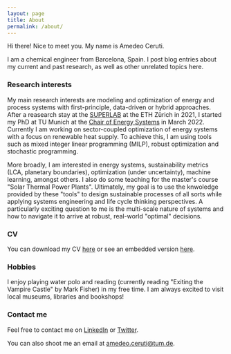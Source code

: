 ```yaml
---
layout: page
title: About
permalink: /about/
---
```


Hi there! Nice to meet you. My name is Amedeo Ceruti. 

I am a chemical engineer from Barcelona, Spain. I post blog entries about my current and past research, as well as other unrelated topics here.

### Research interests

My main research interests are modeling and optimization of energy and process systems with first-principle, data-driven or hybrid approaches. After a reasearch stay at the [SUPERLAB](https://superlab.ethz.ch/) at the ETH Zürich in 2021, I started my PhD at TU Munich at the [Chair of Energy Systems](https://www.epe.ed.tum.de/en/es/homepage/) in March 2022. Currently I am working on sector-coupled optimization of energy systems with a focus on renewable heat supply. To achieve this, I am using tools such as mixed integer linear programming (MILP), robust optimization and stochastic programming.

More broadly, I am interested in energy systems, sustainability metrics (LCA, planetary boundaries), optimization (under uncertainty), machine learning, amongst others. I also do some teaching for the master's course "Solar Thermal Power Plants". Ultimately, my goal is to use the knwoledge provided by these "tools" to design sustainable processes of all sorts while applying systems engineering and life cycle thinking perspectives. A particularly exciting question to me is the multi-scale nature of systems and how to navigate it to arrive at robust, real-world "optimal" decisions.

### CV

You can download my CV [here](https://ddceruti.github.io/images/2022-09-28_CV.pdf) or see an embedded version [here](https://ddceruti.github.io/cv/).

### Hobbies

I enjoy playing water polo and reading (currently reading "Exiting the Vampire Castle" by Mark Fisher) in my free time. I am always excited to visit local museums, libraries and bookshops!

### Contact me

Feel free to contact me on [LinkedIn](https://www.linkedin.com/in/amedeoceruti) or [Twitter](https://twitter.com/AmedeoCeruti). 

You can also shoot me an email at [amedeo.ceruti@tum.de](mailto:amedeo.ceruti@tum.de).
